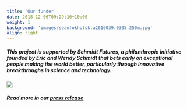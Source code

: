 ```yaml
---
title: 'Our funder'
date: 2018-12-06T09:29:16+10:00
weight: 1
background: 'images/seaofokhotsk.a2016039.0305.250m.jpg'
align: right
---
```


##### This project is supported by **Schmidt Futures**, a philanthropic initiative founded by Eric and Wendy Schmidt that bets early on exceptional people making the world better, particularly through innovative breakthroughs in science and technology.

![](/images/Schmidt-Futures-Logo-smaller.jpeg)

##### Read more in our **[press release](https://www.nyu.edu/about/news-publications/news/2021/march/international-collaboration-will-use-artificial-intelligence-to-.html)**